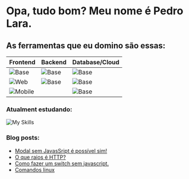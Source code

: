 # Opa, tudo bom? Meu nome é Pedro Lara.

## As ferramentas que eu domino são essas:
| Frontend | Backend | Database/Cloud |
|----------|---------|-----------|
|![Base](https://skillicons.dev/icons?i=linux,github&perline=3)        |![Base](https://skillicons.dev/icons?i=nodejs,express)   |![Base](https://skillicons.dev/icons?i=sqlite,postgres)   |
|![Web](https://skillicons.dev/icons?i=typescript,react,nextjs)                     |![Base](https://skillicons.dev/icons?i=python,go)           |  ![Base](https://skillicons.dev/icons?i=heroku,netlify)  |   
|![Mobile](https://skillicons.dev/icons?i=flutter)                             |                                                         |  ![Base](https://skillicons.dev/icons?i=firebase) |
  
  
### Atualment estudando:
![My Skills](https://skillicons.dev/icons?i=java,docker,electron,jest,gcp,redux,mongodb,aws)


### Blog posts:
<!-- BLOG-POST-LIST:START -->
- [Modal sem JavasSript é possível sim!](https://pllara.medium.com/modal-sem-javassript-%C3%A9-poss%C3%ADvel-sim-57f8c7e7f5da?source=rss-54eeae4f7ec6------2)
- [O que raios é HTTP?](https://pllara.medium.com/o-que-raios-%C3%A9-http-2253511490bc?source=rss-54eeae4f7ec6------2)
- [Como fazer um switch sem javascript.](https://pllara.medium.com/como-fazer-um-switch-sem-javascript-a5b25981a21f?source=rss-54eeae4f7ec6------2)
- [Comandos linux](https://pllara.medium.com/comandos-linux-4db7307c17b7?source=rss-54eeae4f7ec6------2)
<!-- BLOG-POST-LIST:END -->
